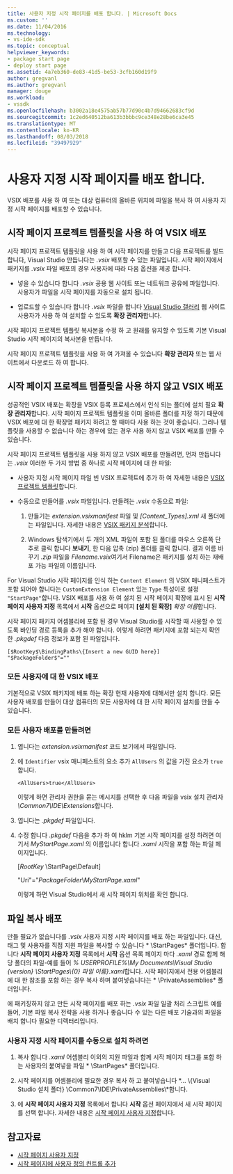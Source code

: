 ```yaml
---
title: 사용자 지정 시작 페이지를 배포 합니다. | Microsoft Docs
ms.custom: ''
ms.date: 11/04/2016
ms.technology:
- vs-ide-sdk
ms.topic: conceptual
helpviewer_keywords:
- package start page
- deploy start page
ms.assetid: 4a7eb360-de83-41d5-be53-3cfb160d19f9
author: gregvanl
ms.author: gregvanl
manager: douge
ms.workload:
- vssdk
ms.openlocfilehash: b3002a18e4575ab57b77d90c4b7d94662683cf9d
ms.sourcegitcommit: 1c2ed640512ba613b3bbbc9ce348e28be6ca3e45
ms.translationtype: MT
ms.contentlocale: ko-KR
ms.lasthandoff: 08/03/2018
ms.locfileid: "39497929"
---
```

# <a name="deploy-custom-start-pages"></a>사용자 지정 시작 페이지를 배포 합니다.

VSIX 배포를 사용 하 여 또는 대상 컴퓨터의 올바른 위치에 파일을 복사 하 여 사용자 지정 시작 페이지를 배포할 수 있습니다.

## <a name="vsix-deployment-by-using-the-start-page-project-template"></a>시작 페이지 프로젝트 템플릿을 사용 하 여 VSIX 배포

시작 페이지 프로젝트 템플릿을 사용 하 여 시작 페이지를 만들고 다음 프로젝트를 빌드합니다, Visual Studio 만듭니다는 *.vsix* 배포할 수 있는 파일입니다. 시작 페이지에서 패키지를 *.vsix* 파일 배포의 경우 사용자에 따라 다음 옵션을 제공 합니다.

-   넣을 수 있습니다 합니다 *.vsix* 공용 웹 사이트 또는 네트워크 공유에 파일입니다. 사용자가 파일을 시작 페이지를 자동으로 설치 됩니다.

-   업로드할 수 있습니다 합니다 *.vsix* 파일을 합니다 [Visual Studio 갤러리](http://go.microsoft.com/fwlink/?LinkID=123847) 웹 사이트 사용자가 사용 하 여 설치할 수 있도록 **확장 관리자**합니다.

시작 페이지 프로젝트 템플릿 복사본을 수정 하 고 원래를 유지할 수 있도록 기본 Visual Studio 시작 페이지의 복사본을 만듭니다.

시작 페이지 프로젝트 템플릿을 사용 하 여 가져올 수 있습니다 **확장 관리자** 또는 웹 사이트에서 다운로드 하 여 합니다.

## <a name="vsix-deployment-without-using-the-start-page-project-template"></a>시작 페이지 프로젝트 템플릿을 사용 하지 않고 VSIX 배포
 성공적인 VSIX 배포는 확장을 VSIX 등록 프로세스에서 인식 되는 폴더에 설치 필요 **확장 관리자**합니다. 시작 페이지 프로젝트 템플릿을 이미 올바른 폴더를 지정 하기 때문에 VSIX 배포에 대 한 확장명 패키지 하려고 할 때마다 사용 하는 것이 좋습니다. 그러나 템플릿을 사용할 수 없습니다 하는 경우에 있는 경우 사용 하지 않고 VSIX 배포를 만들 수 있습니다.

 시작 페이지 프로젝트 템플릿을 사용 하지 않고 VSIX 배포를 만들려면, 먼저 만듭니다는 *.vsix* 이러한 두 가지 방법 중 하나로 시작 페이지에 대 한 파일:

-   사용자 지정 시작 페이지 파일 빈 VSIX 프로젝트에 추가 하 여 자세한 내용은 [VSIX 프로젝트 템플릿](../extensibility/vsix-project-template.md)합니다.

-   수동으로 만들어를 *.vsix* 파일입니다. 만들려는 *.vsix* 수동으로 파일:

    1.  만들기는 *extension.vsixmanifest* 파일 및 *[Content_Types].xml* 새 폴더에는 파일입니다. 자세한 내용은 [VSIX 패키지 분석](../extensibility/anatomy-of-a-vsix-package.md)합니다.

    2.  Windows 탐색기에서 두 개의 XML 파일이 포함 된 폴더를 마우스 오른쪽 단추로 클릭 합니다 **보내기**, 한 다음 압축 (zip) 폴더를 클릭 합니다. 결과 이름 바꾸기 *.zip* 파일을 *Filename.vsix*여기서 Filename은 패키지를 설치 하는 재배포 가능 파일의 이름입니다.

 For Visual Studio 시작 페이지를 인식 하는 `Content Element` 의 VSIX 매니페스트가 포함 되어야 합니다는 `CustomExtension Element` 있는 `Type` 특성이로 설정 `"StartPage"`합니다. VSIX 배포를 사용 하 여 설치 된 시작 페이지 확장에 표시 된 **시작 페이지 사용자 지정** 목록에서 **시작** 옵션으로 페이지 **[설치 된 확장]** *확장 이름*합니다.

 시작 페이지 패키지 어셈블리에 포함 된 경우 Visual Studio를 시작할 때 사용할 수 있도록 바인딩 경로 등록을 추가 해야 합니다. 이렇게 하려면 패키지에 포함 되는지 확인 한 *.pkgdef* 다음 정보가 포함 된 파일입니다.

```
[$RootKey$\BindingPaths\{Insert a new GUID here}]
"$PackageFolder$"=""
```

### <a name="vsix-deployment-for-all-users"></a>모든 사용자에 대 한 VSIX 배포
 기본적으로 VSIX 패키지에 배포 하는 확장 현재 사용자에 대해서만 설치 합니다. 모든 사용자 배포를 만들어 대상 컴퓨터의 모든 사용자에 대 한 시작 페이지 설치를 만들 수 있습니다.

### <a name="to-create-an-all-users-deployment"></a>모든 사용자 배포를 만들려면

1.  엽니다는 *extension.vsixmanifest* 코드 보기에서 파일입니다.

2.  에 `Identifier` vsix 매니페스트의 요소 추가 `AllUsers` 의 값을 가진 요소가 `true`합니다.

    ```
    <AllUsers>true</AllUsers>
    ```

     이렇게 하면 관리자 권한을 묻는 메시지를 선택한 후 다음 파일을 vsix 설치 관리자 *\Common7\IDE\Extensions*합니다.

3.  엽니다는 *.pkgdef* 파일입니다.

4.  수정 합니다 *.pkgdef* 다음을 추가 하 여 hklm 기본 시작 페이지를 설정 하려면 여기서 *MyStartPage.xaml* 의 이름입니다 합니다 *.xaml* 시작을 포함 하는 파일 페이지입니다.

     [$RootKey$ \StartPage\Default]

     "Uri"="$PackageFolder$\\*MyStartPage.xaml*"

     이렇게 하면 Visual Studio에서 새 시작 페이지 위치를 확인 합니다.

## <a name="file-copy-deployment"></a>파일 복사 배포
 만들 필요가 없습니다를 *.vsix* 사용자 지정 시작 페이지를 배포 하는 파일입니다. 대신, 태그 및 사용자를 직접 지원 파일을 복사할 수 있습니다 * \StartPages\* 폴더입니다. 합니다 **시작 페이지 사용자 지정** 목록에서 **시작** 옵션 목록 페이지 마다 *.xaml* 경로 함께 해당 폴더의 파일-예를 들어 *% USERPROFILE%\My Documents\Visual Studio {version} \StartPages\\{0} 파일 이름}.xaml*합니다. 시작 페이지에서 전용 어셈블리에 대 한 참조를 포함 하는 경우 복사 하며 붙여넣습니다는 * \PrivateAssemblies\* 폴더입니다.

 에 패키징하지 않고 만든 시작 페이지를 배포 하는 *.vsix* 파일 일괄 처리 스크립트 예를 들어, 기본 파일 복사 전략을 사용 하거나 좋습니다 수 있는 다른 배포 기술과의 파일을 배치 합니다 필요한 디렉터리입니다.

### <a name="to-manually-install-a-custom-start-page"></a>사용자 지정 시작 페이지를 수동으로 설치 하려면

1.  복사 합니다 *.xaml* 어셈블리 이외의 지원 파일과 함께 시작 페이지 태그를 포함 하는 사용자의 붙여넣을 파일 * \StartPages\* 폴더입니다.

2.  시작 페이지를 어셈블리에 필요한 경우 복사 하 고 붙여넣습니다 *... \\{Visual Studio 설치 폴더} \Common7\IDE\PrivateAssemblies\\*합니다.

3.  에 **시작 페이지 사용자 지정** 목록에서 합니다 **시작** 옵션 페이지에서 새 시작 페이지를 선택 합니다. 자세한 내용은 [시작 페이지 사용자 지정](../ide/customizing-the-start-page-for-visual-studio.md)합니다.

## <a name="see-also"></a>참고자료

- [시작 페이지 사용자 지정](../ide/customizing-the-start-page-for-visual-studio.md)
- [시작 페이지에 사용자 정의 컨트롤 추가](../extensibility/adding-user-control-to-the-start-page.md)